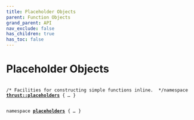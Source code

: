 ```yaml
---
title: Placeholder Objects
parent: Function Objects
grand_parent: API
nav_exclude: false
has_children: true
has_toc: false
---
```


# Placeholder Objects

<code class="doxybook">
<span class="doxybook-comment">/* Facilities for constructing simple functions inline.  */</span><span>namespace <b><a href="/api/namespaces/namespacethrust_1_1placeholders.html">thrust::placeholders</a></b> { <i>…</i> }</span>
<br>
<span>namespace <b><a href="/api/namespaces/namespaceplaceholders.html">placeholders</a></b> { <i>…</i> }</span>
</code>

